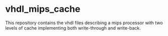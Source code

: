 # vhdl_mips_cache
This repository contains the vhdl files describing a mips processor with two levels of cache implementing both write-through and write-back.
